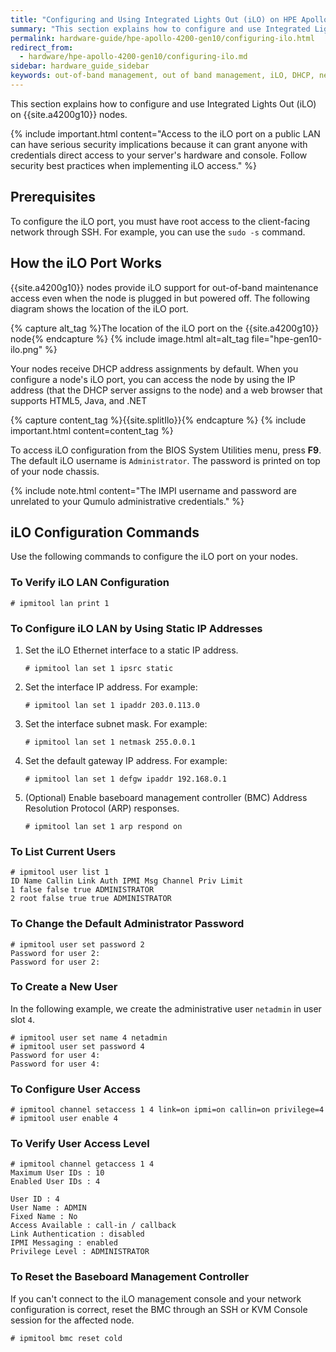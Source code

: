 ```yaml
---
title: "Configuring and Using Integrated Lights Out (iLO) on HPE Apollo 4200 Gen10 Nodes"
summary: "This section explains how to configure and use Integrated Lights Out (iLO) on HPE Apollo 4200 Gen10 nodes."
permalink: hardware-guide/hpe-apollo-4200-gen10/configuring-ilo.html
redirect_from:
  - hardware/hpe-apollo-4200-gen10/configuring-ilo.md
sidebar: hardware_guide_sidebar
keywords: out-of-band management, out of band management, iLO, DHCP, network, networking, LAN, ipmitool
---
```


This section explains how to configure and use Integrated Lights Out (iLO) on {{site.a4200g10}} nodes.

{% include important.html content="Access to the iLO port on a public LAN can have serious security implications because it can grant anyone with credentials direct access to your server's hardware and console. Follow security best practices when implementing iLO access." %}

## Prerequisites
To configure the iLO port, you must have root access to the client-facing network through SSH. For example, you can use the `sudo -s` command.

## How the iLO Port Works
{{site.a4200g10}} nodes provide iLO support for out-of-band maintenance access even when the node is plugged in but powered off. The following diagram shows the location of the iLO port.

{% capture alt_tag %}The location of the iLO port on the {{site.a4200g10}} node{% endcapture %}
{% include image.html alt=alt_tag file="hpe-gen10-ilo.png" %}

Your nodes receive DHCP address assignments by default. When you configure a node's iLO port, you can access the node by using the IP address (that the DHCP server assigns to the node) and a web browser that supports HTML5, Java, and .NET

{% capture content_tag %}{{site.splitIlo}}{% endcapture %}
{% include important.html content=content_tag %}

To access iLO configuration from the BIOS System Utilities menu, press **F9**. The default iLO username is `Administrator`. The password is printed on top of your node chassis.

{% include note.html content="The IMPI username and password are unrelated to your Qumulo administrative credentials." %}

## iLO Configuration Commands

Use the following commands to configure the iLO port on your nodes.

### To Verify iLO LAN Configuration

```
# ipmitool lan print 1
```

### To Configure iLO LAN by Using Static IP Addresses

1. Set the iLO Ethernet interface to a static IP address.

   ```
   # ipmitool lan set 1 ipsrc static
   ```

1. Set the interface IP address. For example:

   ```
   # ipmitool lan set 1 ipaddr 203.0.113.0
   ```

1. Set the interface subnet mask. For example:

   ```
   # ipmitool lan set 1 netmask 255.0.0.1
   ```

1. Set the default gateway IP address. For example:
   
   ```
   # ipmitool lan set 1 defgw ipaddr 192.168.0.1
   ```

1. (Optional) Enable baseboard management controller (BMC) Address Resolution Protocol (ARP) responses.

   ```
   # ipmitool lan set 1 arp respond on
   ```


### To List Current Users

```
# ipmitool user list 1
ID Name Callin Link Auth IPMI Msg Channel Priv Limit
1 false false true ADMINISTRATOR
2 root false true true ADMINISTRATOR
```

### To Change the Default Administrator Password

```
# ipmitool user set password 2
Password for user 2:
Password for user 2:
```

### To Create a New User

In the following example, we create the administrative user `netadmin` in user slot `4`.

```
# ipmitool user set name 4 netadmin
# ipmitool user set password 4
Password for user 4:
Password for user 4:
```

### To Configure User Access

```
# ipmitool channel setaccess 1 4 link=on ipmi=on callin=on privilege=4
# ipmitool user enable 4
```

### To Verify User Access Level

```
# ipmitool channel getaccess 1 4
Maximum User IDs : 10
Enabled User IDs : 4

User ID : 4
User Name : ADMIN
Fixed Name : No
Access Available : call-in / callback
Link Authentication : disabled
IPMI Messaging : enabled
Privilege Level : ADMINISTRATOR
```

### To Reset the Baseboard Management Controller

If you can't connect to the iLO management console and your network configuration is correct, reset the BMC through an SSH or KVM Console session for the affected node.

```
# ipmitool bmc reset cold
```
